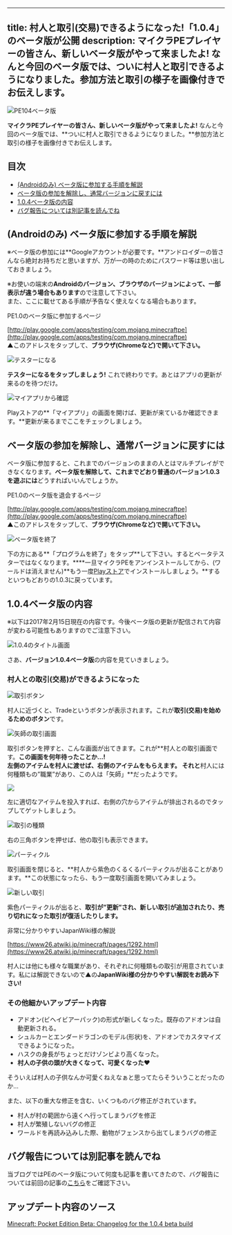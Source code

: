 
---
title: 村人と取引(交易)できるようになった!「1.0.4」のベータ版が公開
description: マイクラPEプレイヤーの皆さん、新しいベータ版がやって来ましたよ! なんと今回のベータ版では、ついに村人と取引できるようになりました。参加方法と取引の様子を画像付きでお伝えします。
---

![PE104ベータ版](https://cdn-ak.f.st-hatena.com/images/fotolife/s/sasigume/20210208/20210208102257.png)

**マイクラPEプレイヤーの皆さん、新しいベータ版がやって来ましたよ!** なんと今回のベータ版では、**ついに村人と取引できるようになりました。**参加方法と取引の様子を画像付きでお伝えします。

## 目次

*   [(Androidのみ) ベータ版に参加する手順を解説](#join)
*   [ベータ版の参加を解除し、通常バージョンに戻すには](#leave)
*   [1.0.4ベータ版の内容](#summary)
*   [バグ報告については別記事を読んでね](#report)

## (Androidのみ) ベータ版に参加する手順を解説

※ベータ版の参加には**Googleアカウントが必要です。**アンドロイダーの皆さんなら絶対お持ちだと思いますが、万が一の時のためにパスワード等は思い出しておきましょう。

※お使いの端末の**Androidのバージョン、ブラウザのバージョンによって、一部表示が違う場合もあります**ので注意して下さい。  
また、ここに載せてある手順が予告なく使えなくなる場合もあります。

PE1.0のベータ版に参加するページ

[http://play.google.com/apps/testing/com.mojang.minecraftpe](http://play.google.com/apps/testing/com.mojang.minecraftpe)  
▲このアドレスをタップして、**ブラウザ(Chromeなど)で開いて下さい。**

![テスターになる](https://cdn-ak.f.st-hatena.com/images/fotolife/s/sasigume/20210208/20210208104113.png)

**テスターになるをタップしましょう!** これで終わりです。あとはアプリの更新が来るのを待つだけ。

![マイアプリから確認](https://cdn-ak.f.st-hatena.com/images/fotolife/s/sasigume/20210208/20210208102934.png)

Playストアの**「マイアプリ」の画面を開けば、更新が来ているか確認できます。**更新が来るまでここをチェックしましょう。

## ベータ版の参加を解除し、通常バージョンに戻すには

ベータ版に参加すると、これまでのバージョンのままの人とはマルチプレイができなくなります。**ベータ版を解除して、これまでどおり普通のバージョン1.0.3を遊ぶには**どうすればいいんでしょうか。

PE1.0のベータ版を退会するページ

[http://play.google.com/apps/testing/com.mojang.minecraftpe](http://play.google.com/apps/testing/com.mojang.minecraftpe)  
▲このアドレスをタップして、**ブラウザ(Chromeなど)で開いて下さい。**

![ベータ版を終了](https://cdn-ak.f.st-hatena.com/images/fotolife/s/sasigume/20210208/20210208112038.png)

下の方にある**「プログラムを終了」をタップ**して下さい。するとベータテスターではなくなります。****一旦マイクラPEをアンインストールしてから、(ワールドは消えません)**もう一度[Playストア](http://play.google.com/store/apps/details?id=com.mojang.minecraftpe&hl=ja)でインストールしましょう。**するといつもどおりの1.0.3に戻っています。

## 1.0.4ベータ版の内容

※以下は2017年2月15日現在の内容です。今後ベータ版の更新が配信されて内容が変わる可能性もありますのでご注意下さい。

![1.0.4のタイトル画面](https://cdn-ak.f.st-hatena.com/images/fotolife/s/sasigume/20210208/20210208102444.png)

さあ、**バージョン1.0.4ベータ版**の内容を見ていきましょう。

### 村人との取引(交易)ができるようになった

![取引ボタン](https://cdn-ak.f.st-hatena.com/images/fotolife/s/sasigume/20210208/20210208104048.png)

村人に近づくと、Tradeというボタンが表示されます。これが**取引(交易)を始めるためのボタン**です。

![矢師の取引画面](https://cdn-ak.f.st-hatena.com/images/fotolife/s/sasigume/20210208/20210208105125.png)

取引ボタンを押すと、こんな画面が出てきます。これが**村人との取引画面です。**この画面を何年待ったことか…!  
左側のアイテムを村人に渡せば、右側のアイテムをもらえます。 それと**村人には何種類もの”職業”があり、この人は「矢師」**だったようです。

![](https://cdn-ak.f.st-hatena.com/images/fotolife/s/sasigume/20210208/20210208090634.png)

左に適切なアイテムを投入すれば、右側の穴からアイテムが排出されるのでタップしてゲットしましょう。

![取引の種類](https://cdn-ak.f.st-hatena.com/images/fotolife/s/sasigume/20210208/20210208104923.png)

右の三角ボタンを押せば、他の取引も表示できます。

![パーティクル](https://cdn-ak.f.st-hatena.com/images/fotolife/s/sasigume/20210208/20210208112937.png)

取引画面を閉じると、**村人から紫色のくるくるパーティクルが出ることがあります。**この状態になったら、もう一度取引画面を開いてみましょう。

![新しい取引](https://cdn-ak.f.st-hatena.com/images/fotolife/s/sasigume/20210208/20210208104918.png)

紫色パーティクルが出ると、**取引が”更新”され、新しい取引が追加されたり、売り切れになった取引が復活したりします。**

非常に分かりやすいJapanWiki様の解説

[https://www26.atwiki.jp/minecraft/pages/1292.html](https://www26.atwiki.jp/minecraft/pages/1292.html)

村人には他にも様々な職業があり、それぞれに何種類もの取引が用意されています。私には解説できないので▲の**JapanWiki様の分かりやすい解説をお読み下さい!**

### その他細かいアップデート内容

*   アドオン(ビヘイビアーパック)の形式が新しくなった。既存のアドオンは自動更新される。
*   シュルカーとエンダードラゴンのモデル(形状)を、アドオンでカスタマイズできるようになった。
*   ハスクの身長がちょっとだけゾンビより高くなった。
*   **村人の子供の頭が大きくなって、可愛くなった♥**

そういえば村人の子供なんか可愛くねえなぁと思ってたらそういうことだったのか…

また、以下の重大な修正を含む、いくつものバグ修正がされています。

*   村人が村の範囲から遠くへ行ってしまうバグを修正
*   村人が繁殖しないバグの修正
*   ワールドを再読み込みした際、動物がフェンスから出てしまうバグの修正

## バグ報告については別記事を読んでね

当ブログではPEのベータ版について何度も記事を書いてきたので、バグ報告については前回の記事の[こちら](https://www.napoan.com/pe-howtojoin-beta/#report)をご確認下さい。

## アップデート内容のソース

[Minecraft: Pocket Edition Beta: Changelog for the 1.0.4 beta build](http://pocketbeta.minecraft.net/2017/02/changelog-for-104-beta-build.html)
